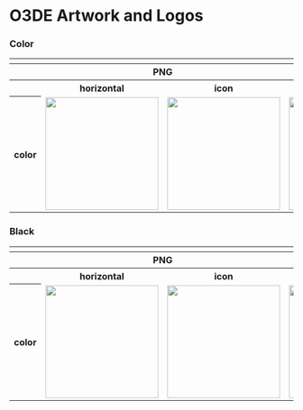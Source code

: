 # O3DE Artwork and Logos


### Color


<table>
    <tr>
    	<th colspan="5"></th>
    </tr>
    <tr>
        <th></th>
        <th colspan="2">PNG</th>
        <th colspan="2">SVG</th>
    </tr>
    <tr>
        <th></th>
        <th>horizontal</th>
        <th>icon</th>
        <th>horizontal</th>
        <th>icon</th>
    </tr>
    <tr>
        <th>color</th>
        <td><img src="/O3DE/Color/O3DE-Logo-Color.png" width="200"></td>
        <td><img src="O3DE/Color/O3DE-Icon-Color.png" width="200"></td>
        <td><img src="O3DE/Color/O3DE-Logo-Color.png" width="200"></td>
        <td><img src="O3DE/Color/O3DE-Icon-Color.png" width="200"></td>
    </tr>
</table>

### Black


<table>
    <tr>
    	<th colspan="5"></th>
    </tr>
    <tr>
        <th></th>
        <th colspan="2">PNG</th>
        <th colspan="2">SVG</th>
    </tr>
    <tr>
        <th></th>
        <th>horizontal</th>
        <th>icon</th>
        <th>horizontal</th>
        <th>icon</th>
    </tr>
    <tr>
        <th>color</th>
        <td><img src="/O3DE/Black/O3DE-Logo-Black.png" width="200"></td>
        <td><img src="O3DE/Black/O3DE-Icon-Black.png" width="200"></td>
        <td><img src="O3DE/Black/O3DE-Logo-Black.png" width="200"></td>
        <td><img src="O3DE/Black/O3DE-Icon-Black.png" width="200"></td>
    </tr>
</table>
